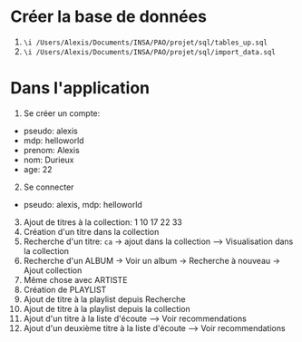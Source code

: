 # Créer la base de données
1. `\i /Users/Alexis/Documents/INSA/PAO/projet/sql/tables_up.sql`
2. `\i /Users/Alexis/Documents/INSA/PAO/projet/sql/import_data.sql`

# Dans l'application
1. Se créer un compte:
  * pseudo: alexis
  * mdp: helloworld
  * prenom: Alexis
  * nom: Durieux
  * age: 22
2. Se connecter
  * pseudo: alexis, mdp: helloworld
3. Ajout de titres à la collection: 1 10 17 22 33
4. Création d'un titre dans la collection
5. Recherche d'un titre: `ca` -> ajout dans la collection --> Visualisation dans la collection
6. Recherche d'un ALBUM -> Voir un album -> Recherche à nouveau -> Ajout collection
7. Même chose avec ARTISTE
8. Création de PLAYLIST
8. Ajout de titre à la playlist depuis Recherche
9. Ajout de titre à la playlist depuis la collection
10. Ajout d'un titre à la liste d'écoute --> Voir recommendations
11. Ajout d'un deuxième titre à la liste d'écoute --> Voir recommendations
